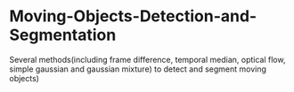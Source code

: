 # Moving-Objects-Detection-and-Segmentation
Several methods(including frame difference, temporal median, optical flow, simple gaussian and gaussian mixture) to detect and segment moving objects)
